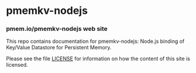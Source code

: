 pmemkv-nodejs
==============

### pmem.io/pmemkv-nodejs web site

This repo contains documentation for pmemkv-nodejs:
Node.js binding of Key/Value Datastore for Persistent Memory.

Please see the file [LICENSE](https://github.com/pmem/pmemkv-nodejs/blob/gh-pages/LICENSE)
for information on how the content of this site is licensed.

